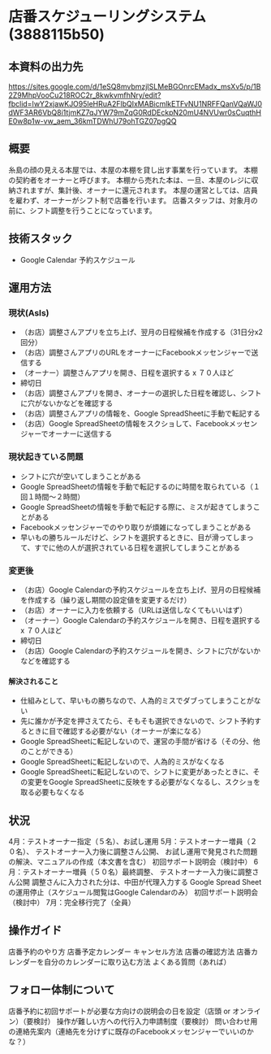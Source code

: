 # 店番スケジューリングシステム(3888115b50)
## 本資料の出力先
https://sites.google.com/d/1eSQ8mvbmzjISLMeBGOnrcEMadx_msXv5/p/1B2Z9MhpVooCu218ROC2r_8kwkvmfhNry/edit?fbclid=IwY2xjawKJO95leHRuA2FlbQIxMABicmlkETFvNU1NRFFQanVQaWJ0dWF3AR6VbQ8i1tjmKZ7qJYW79mZqG0RdDEckpN20mU4NVUwr0sCuqthHE0w8p1w-vw_aem_36kmTDWhU79ohTGZ07pgQQ

## 概要
糸島の顔の見える本屋では、本屋の本棚を貸し出す事業を行っています。
本棚の契約者をオーナーと呼びます。
本棚から売れた本は、一旦、本屋のレジに収納されますが、集計後、オーナーに還元されます。
本屋の運営としては、店員を雇わず、オーナーがシフト制で店番を行います。
店番スタッフは、対象月の前に、シフト調整を行うことになっています。

## 技術スタック
- Google Calendar 予約スケジュール

## 運用方法
### 現状(AsIs)
- （お店）調整さんアプリを立ち上げ、翌月の日程候補を作成する（31日分x2回分）
- （お店）調整さんアプリのURLをオーナーにFacebookメッセンジャーで送信する
- （オーナー）調整さんアプリを開き、日程を選択する x ７０人ほど
- 締切日
- （お店）調整さんアプリを開き、オーナーの選択した日程を確認し、シフトに穴がないかなどを確認する
- （お店）調整さんアプリの情報を、Google SpreadSheetに手動で転記する
- （お店）Google SpreadSheetの情報をスクショして、Facebookメッセンジャーでオーナーに送信する
### 現状起きている問題
- シフトに穴が空いてしまうことがある
- Google SpreadSheetの情報を手動で転記するのに時間を取られている（１回１時間〜２時間）
- Google SpreadSheetの情報を手動で転記する際に、ミスが起きてしまうことがある
- Facebookメッセンジャーでのやり取りが煩雑になってしまうことがある
- 早いもの勝ちルールだけど、シフトを選択するときに、目が滑ってしまって、すでに他の人が選択されている日程を選択してしまうことがある
### 変更後
- （お店）Google Calendarの予約スケジュールを立ち上げ、翌月の日程候補を作成する（繰り返し期間の設定値を変更するだけ）
- （お店）オーナーに入力を依頼する（URLは送信しなくてもいいはず）
- （オーナー）Google Calendarの予約スケジュールを開き、日程を選択する x ７０人ほど
- 締切日
- （お店）Google Calendarの予約スケジュールを開き、シフトに穴がないかなどを確認する
#### 解決されること
- 仕組みとして、早いもの勝ちなので、人為的ミスでダブってしまうことがない
- 先に誰かが予定を押さえてたら、そもそも選択できないので、シフト予約するときに目で確認する必要がない（オーナーが楽になる）
- Google SpreadSheetに転記しないので、運営の手間が省ける（その分、他のことができる）
- Google SpreadSheetに転記しないので、人為的ミスがなくなる
- Google SpreadSheetに転記しないので、シフトに変更があったときに、その変更をGoogle SpreadSheetに反映をする必要がなくなるし、スクショを取る必要もなくなる

## 状況
4月：テストオーナー指定（５名）、お試し運用
5月：テストオーナー増員（２０名）、
テストオーナー入力後に調整さん公開、
お試し運用で発見された問題の解決、マニュアルの作成（本文書を含む）
初回サポート説明会（検討中）
6月：テストオーナー増員（５０名）最終調整、
テストオーナー入力後に調整さん公開
調整さんに入力された分は、中田が代理入力する
Google Spread Sheet の運用停止（スケジュール閲覧はGoogle Calendarのみ）
初回サポート説明会（検討中）
7月：完全移行完了（全員）

## 操作ガイド
店番予約のやり方
店番予定カレンダー
キャンセル方法
店番の確認方法
店番カレンダーを自分のカレンダーに取り込む方法
よくある質問（あれば）

## フォロー体制について
店番予約に初回サポートが必要な方向けの説明会の日を設定（店頭 or オンライン）（要検討）
操作が難しい方への代行入力申請制度（要検討）
問い合わせ用の連絡先案内（連絡先を分けずに既存のFacebookメッセンジャーでいいのかな？）

